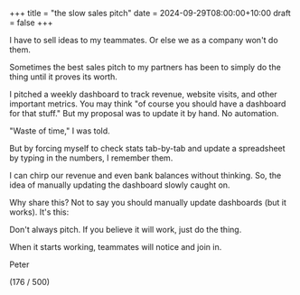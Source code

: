 +++
title = "the slow sales pitch"
date = 2024-09-29T08:00:00+10:00
draft = false
+++

I have to sell ideas to my teammates. Or else we as a company won't do them.

Sometimes the best sales pitch to my partners has been to simply do the thing until it proves its worth.

I pitched a weekly dashboard to track revenue, website visits, and other important metrics. You may think "of course you should have a dashboard for that stuff." But my proposal was to update it by hand. No automation.

"Waste of time," I was told.

But by forcing myself to check stats tab-by-tab and update a spreadsheet by typing in the numbers, I remember them.

I can chirp our revenue and even bank balances without thinking. So, the idea of manually updating the dashboard slowly caught on.

Why share this? Not to say you should manually update dashboards (but it works). It's this:

Don't always pitch. If you believe it will work, just do the thing.

When it starts working, teammates will notice and join in.

Peter

(176 / 500)